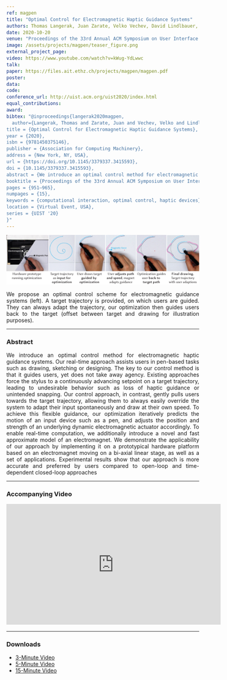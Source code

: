 ```yaml
---
ref: magpen
title: "Optimal Control for Electromagnetic Haptic Guidance Systems"
authors: Thomas Langerak, Juan Zarate, Velko Vechev, David Lindlbauer, Daniele Panozzo, Otmar Hilliges
date: 2020-10-20
venue: "Proceedings of the 33rd Annual ACM Symposium on User Interface Software and Technology"
image: /assets/projects/magpen/teaser_figure.png
external_project_page: 
video: https://www.youtube.com/watch?v=kWug-YdLwwc
talk: 
paper: https://files.ait.ethz.ch/projects/magpen/magpen.pdf
poster: 
data: 
code: 
conference_url: http://uist.acm.org/uist2020/index.html
equal_contributions: 
award: 
bibtex: "@inproceedings{langerak2020magpen,
  author={Langerak, Thomas and Zarate, Juan and Vechev, Velko and Lindlbauer, David and Panozzo, Daniele and Hilliges, Otmar},
title = {Optimal Control for Electromagnetic Haptic Guidance Systems},
year = {2020},
isbn = {9781450375146},
publisher = {Association for Computing Machinery},
address = {New York, NY, USA},
url = {https://doi.org/10.1145/3379337.3415593},
doi = {10.1145/3379337.3415593},
abstract = {We introduce an optimal control method for electromagnetic haptic guidance systems. Our real-time approach assists users in pen-based tasks such as drawing, sketching or designing. The key to our control method is that it guides users, yet does not take away agency. Existing approaches force the stylus to a continuously advancing setpoint on a target trajectory, leading to undesirable behavior such as loss of haptic guidance or unintended snapping. Our control approach, in contrast, gently pulls users towards the target trajectory, allowing them to always easily override the system to adapt their input spontaneously and draw at their own speed. To achieve this flexible guidance, our optimization iteratively predicts the motion of an input device such as a pen, and adjusts the position and strength of an underlying dynamic electromagnetic actuator accordingly. To enable real-time computation, we additionally introduce a novel and fast approximate model of an electromagnet. We demonstrate the applicability of our approach by implementing it on a prototypical hardware platform based on an electromagnet moving on a bi-axial linear stage, as well as a set of applications. Experimental results show that our approach is more accurate and preferred by users compared to open-loop and time-dependent closed-loop approaches.},
booktitle = {Proceedings of the 33rd Annual ACM Symposium on User Interface Software and Technology},
pages = {951–965},
numpages = {15},
keywords = {computational interaction, optimal control, haptic devices},
location = {Virtual Event, USA},
series = {UIST '20}
}"
---
```


<img class="fullcol" src="/assets/projects/magpen/teaser_figure.png" alt="Teaser-Picture"/>

<p align="justify">
    <span class="figurecap">
We propose an optimal control scheme for electromagnetic guidance systems (left). A target trajectory is provided, on which users are guided. They can always adapt the trajectory, our optimization then guides users back to the target (offset between target and drawing for illustration purposes).
   </span>
</p>
<hr />
    

<h3>Abstract</h3>
<p align="justify">
We introduce an optimal control method for electromagnetic haptic guidance systems. 
Our real-time approach assists users in pen-based tasks such as drawing, sketching or designing. 
The key to our control method is that it guides users, yet does not take away agency. 
Existing approaches force the stylus to a continuously advancing setpoint on a target trajectory, leading to undesirable behavior such as loss of haptic guidance or unintended snapping. 
Our control approach, in contrast, gently pulls users towards the target trajectory, allowing them to always easily override the system to adapt their input spontaneously and draw at their own speed. 
To achieve this flexible guidance, our optimization iteratively predicts the motion of an input device such as a pen, and adjusts the position and strength of an underlying dynamic electromagnetic actuator accordingly. 
To enable real-time computation, we additionally introduce a novel and fast approximate model of an electromagnet. 
We demonstrate the applicability of our approach by implementing it on a prototypical hardware platform based on an electromagnet moving on a bi-axial linear stage, as well as a set of applications. 
Experimental results show that our approach is more accurate and preferred by users compared to open-loop and time-dependent closed-loop approaches
</p>
<hr />
    


<h3>Accompanying Video</h3>
<div class="video" align="center">
<iframe width="560" height="315" src="https://www.youtube.com/embed/kWug-YdLwwc" frameborder="0" allow="accelerometer; autoplay; encrypted-media; gyroscope; picture-in-picture" allowfullscreen></iframe>
</div>
<hr />


<h3>Downloads</h3>
<ul class="linklist">
     <li class="a-vid"><a title="Video" href="<?php ait_root_dir();?>projects/2020/magpen/downloads/magpen_3min.mp4">3-Minute Video</a></li>
              <li class="a-vid"><a title="Video" href="<?php ait_root_dir();?>projects/2020/magpen/downloads/magpen_5min.mp4">5-Minute Video</a></li>
     <li class="a-vid"><a title="Video" href="<?php ait_root_dir();?>projects/2020/magpen/downloads/magpen_15min.mp4">15-Minute Video</a></li>
</ul>
    
<!--     <ul class="linklist">
         <li class="a-vid"><a title="Video" href="<?php ait_root_dir();?>projects/2020/magnipulator/downloads/magnipulator.mp4">Video</a></li>
         <li class="a-pdf"><a target="_blank" title="PDF" href="<?php ait_root_dir();?>projects/2020/magnipulator/downloads/magnipulator.pdf">PDF</a></li>
 	     <li class="a-bib"><a title="BibTex" href="<?php ait_root_dir();?>projects/2020/magnipulator/zarate2020mag.bib">BibTeX</a></li>
    </ul>
    <br/> -->

